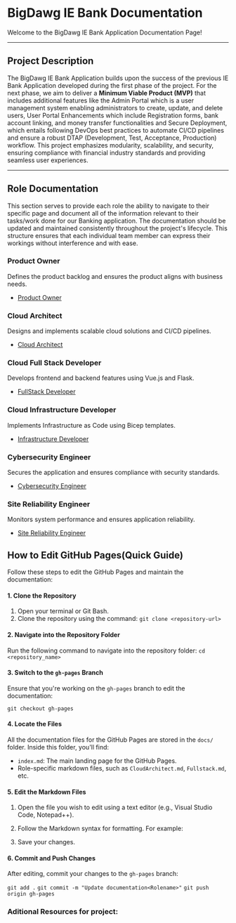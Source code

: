 # BigDawg IE Bank Documentation

Welcome to the BigDawg IE Bank Application Documentation Page!  

---

## Project Description

The BigDawg IE Bank Application builds upon the success of the previous IE Bank Application developed during the first phase of the project. For the next phase, we aim to deliver a **Minimum Viable Product (MVP)** that includes additional features like the Admin Portal which is a user management system enabling administrators to create, update, and delete users, User Portal Enhancements which include Registration forms, bank account linking, and money transfer functionalities and Secure Deployment, which entails following DevOps best practices to automate CI/CD pipelines and ensure a robust DTAP (Development, Test, Acceptance, Production) workflow. This project emphasizes modularity, scalability, and security, ensuring compliance with financial industry standards and providing seamless user experiences.

---

## Role Documentation

This section serves to provide each role the ability to navigate to their specific page and document all of the information relevant to their tasks/work done for our Banking application. The documentation should be updated and maintained consistently throughout the project's lifecycle. This structure ensures that each individual team member can express their workings without interference and with ease.

### Product Owner
Defines the product backlog and ensures the product aligns with business needs.
- [Product Owner](./PO.md)

### Cloud Architect
Designs and implements scalable cloud solutions and CI/CD pipelines.
- [Cloud Architect](./CloudArchitect.md)

### Cloud Full Stack Developer
Develops frontend and backend features using Vue.js and Flask.
- [FullStack Developer](./Fullstack.md)

### Cloud Infrastructure Developer
Implements Infrastructure as Code using Bicep templates.
- [Infrastructure Developer](./Infra.md)

### Cybersecurity Engineer
Secures the application and ensures compliance with security standards.
- [Cybersecurity Engineer](./Cybersecurity.md)

### Site Reliability Engineer
Monitors system performance and ensures application reliability.
- [Site Reliability Engineer](./Sitereliable.md)


## How to Edit GitHub Pages(Quick Guide)

Follow these steps to edit the GitHub Pages and maintain the documentation:

#### 1. Clone the Repository
1. Open your terminal or Git Bash.
2. Clone the repository using the command:
   `git clone <repository-url>`

#### 2. Navigate into the Repository Folder

Run the following command to navigate into the repository folder:
`cd <repository_name>`

#### 3. Switch to the `gh-pages` Branch

Ensure that you're working on the `gh-pages` branch to edit the documentation:

`git checkout gh-pages`

#### 4. Locate the Files

All the documentation files for the GitHub Pages are stored in the `docs/` folder. Inside this folder, you'll find:

-   `index.md`: The main landing page for the GitHub Pages.
-   Role-specific markdown files, such as `CloudArchitect.md`, `Fullstack.md`, etc.

#### 5. Edit the Markdown Files

1.  Open the file you wish to edit using a text editor (e.g., Visual Studio Code, Notepad++).

2.  Follow the Markdown syntax for formatting. For example:

3.  Save your changes.

#### 6. Commit and Push Changes
After editing, commit your changes to the `gh-pages` branch:

`git add .`
`git commit -m "Update documentation<Rolename>"`
`git push origin gh-pages`


### Aditional Resources for project:
